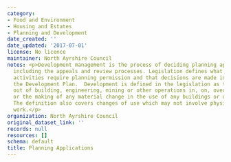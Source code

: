 ```yaml
---
category:
- Food and Environment
- Housing and Estates
- Planning and Development
date_created: ''
date_updated: '2017-07-01'
license: No licence
maintainer: North Ayrshire Council
notes: <p>Development management is the process of deciding planning applications,
  including the appeals and review processes. Legislation defines what development
  activities require planning permission and that decisions are made in keeping with
  the Development Plan.  Development is defined in the legislation as the carrying
  out of building, engineering, mining or other operations in, on, over or under land,
  or the making of any material change in the use of any buildings or other land.
  The definition also covers changes of use which may not involve physical building
  work.</p>
organization: North Ayrshire Council
original_dataset_link: ''
records: null
resources: []
schema: default
title: Planning Applications
---
```

